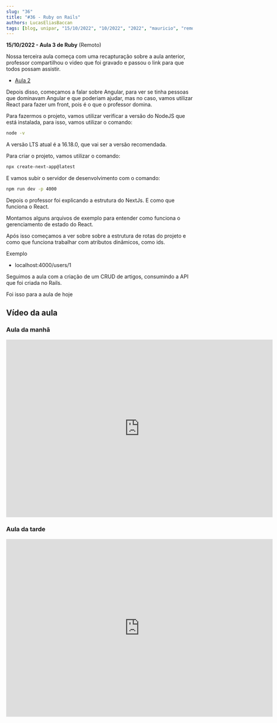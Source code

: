 ```yaml
---
slug: "36"
title: "#36 - Ruby on Rails"
authors: LucasEliasBaccan
tags: [blog, unipar, "15/10/2022", "10/2022", "2022", "mauricio", "remoto", "ruby", "rails", "ruby o rails"]
---
```


**15/10/2022 - Aula 3 de Ruby** (Remoto)

Nossa terceira aula começa com uma recapturação sobre a aula anterior, professor compartilhou o video que foi gravado e passou o link para que todos possam assistir.

- [Aula 2](/blog/35#final-da-aula-2)

Depois disso, começamos a falar sobre Angular, para ver se tinha pessoas que dominavam Angular e que poderiam ajudar, mas no caso, vamos utilizar React para fazer um front, pois é o que o professor domina.

Para fazermos o projeto, vamos utilizar verificar a versão do NodeJS que está instalada, para isso, vamos utilizar o comando:

```bash
node -v 
```

A versão LTS atual é a 16.18.0, que vai ser a versão recomendada.

Para criar o projeto, vamos utilizar o comando:

```bash
npx create-next-app@latest
```

E vamos subir o servidor de desenvolvimento com o comando:

```bash
npm run dev -p 4000
```

Depois o professor foi explicando a estrutura do NextJs. E como que funciona o React.

Montamos alguns arquivos de exemplo para entender como funciona o gerenciamento de estado do React.

Após isso começamos a ver sobre sobre a estrutura de rotas do projeto e como que funciona trabalhar com atributos dinâmicos, como ids.

Exemplo 
- localhost:4000/users/1

Seguimos a aula com a criação de um CRUD de artigos, consumindo a API que foi criada no Rails.

 Foi isso para a aula de hoje

 ## Vídeo da aula

### Aula da manhã
<div style={{textAlign: 'center'}}>

<iframe 
  width="720"
  height="480"
  src="https://www.youtube.com/embed/GE095e9G1yc"
  title="Ruby   Aula 3   Manhã 15 10 2022"
  frameborder="0"
  allow="accelerometer; autoplay; clipboard-write; encrypted-media; gyroscope; picture-in-picture"
  allowfullscreen>
</iframe>

</div>

### Aula da tarde
<div style={{textAlign: 'center'}}>

<iframe 
  width="720"
  height="480"
  src="https://www.youtube.com/embed/hjADdmXWnLA"
  title="Ruby   Aula 3   Tarde 15 10 2022"
  frameborder="0" allow="accelerometer; autoplay; clipboard-write; encrypted-media; gyroscope; picture-in-picture"
  allowfullscreen>
</iframe>

</div>